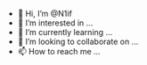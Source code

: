 - 👋 Hi, I’m @N1if
- 👀 I’m interested in ...
- 🌱 I’m currently learning ...
- 💞️ I’m looking to collaborate on ...
- 📫 How to reach me ...

<!---
N1if/N1if is a ✨ special ✨ repository because its `README.md` (this file) appears on your GitHub profile.
You can click the Preview link to take a look at your changes.
--->
